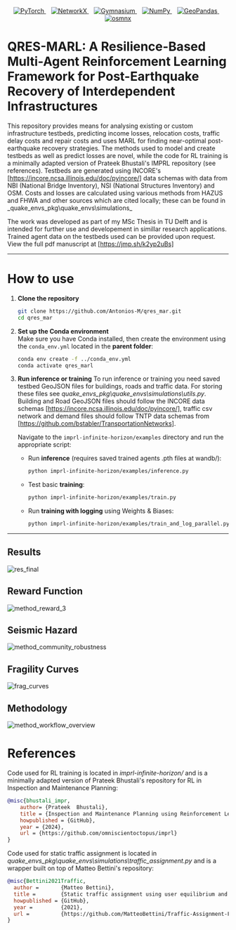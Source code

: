 <p align="center">
  <a href="https://pytorch.org/">
    <img src="https://img.shields.io/badge/PyTorch-%23EE4C2C.svg?style=for-the-badge&logo=pytorch&logoColor=white" alt="PyTorch" />
  </a>&nbsp;&nbsp;
  <a href="https://networkx.org/">
    <img src="https://img.shields.io/badge/NetworkX-Python-blue?style=for-the-badge&logo=python&logoColor=white" alt="NetworkX" />
  </a>&nbsp;&nbsp;
  <a href="https://gymnasium.farama.org/">
    <img src="https://img.shields.io/badge/Gymnasium-40c4ff?style=for-the-badge&logo=python&logoColor=white" alt="Gymnasium" />
  </a>&nbsp;&nbsp;
  <a href="https://numpy.org/">
    <img src="https://img.shields.io/badge/NumPy-013243?style=for-the-badge&logo=numpy&logoColor=white" alt="NumPy" />
  </a>&nbsp;&nbsp;
  <a href="https://geopandas.org/">
    <img src="https://img.shields.io/badge/GeoPandas-Python-blue?style=for-the-badge&logo=python&logoColor=white" alt="GeoPandas" />
  </a>&nbsp;&nbsp;
  <a href="https://github.com/gboeing/osmnx">
    <img src="https://img.shields.io/badge/osmnx-Python-blue?style=for-the-badge&logo=python&logoColor=white" alt="osmnx" />
  </a>
</p>

# QRES-MARL: A Resilience-Based Multi-Agent Reinforcement Learning Framework for Post-Earthquake Recovery of Interdependent Infrastructures

This repository provides means for analysing existing or custom infrastructure testbeds, predicting income losses, relocation costs, traffic delay costs and repair costs and uses MARL for finding near-optimal post-earthquake recovery strategies. The methods used to model and create testbeds as well as predict losses are novel, while the code for RL training is a minimally adapted version of Prateek Bhustali's IMPRL repository (see references). Testbeds are generated using INCORE's [https://incore.ncsa.illinois.edu/doc/pyincore/] data schemas with data from  NBI (National Bridge Inventory), NSI (National Structures Inventory) and OSM. Costs and losses are calculated using various methods from HAZUS and FHWA and other sources which are cited locally; these can be found in _quake_envs_pkg\quake_envs\simulations\_

The work was developed as part of my MSc Thesis in TU Delft and is intended for further use and developement in simillar research applications. Trained agent data on the testbeds used can be provided upon request. View the full pdf manuscript at [https://jmp.sh/k2yp2uBs]

---

# How to use
1. **Clone the repository**

   ```bash
   git clone https://github.com/Antonios-M/qres_mar.git
   cd qres_mar
   ```

2. **Set up the Conda environment**  
   Make sure you have Conda installed, then create the environment using the `conda_env.yml` located in the **parent folder**:

   ```bash
   conda env create -f ../conda_env.yml
   conda activate qres_marl
   ```


3. **Run inference or training**
   To run inference or training you need saved testbed GeoJSON files for buildings, roads and traffic data. For storing these files see _quake_envs_pkg\quake_envs\simulations\utils.py_.
   Building and Road GeoJSON files should follow the INCORE data schemas [https://incore.ncsa.illinois.edu/doc/pyincore/], traffic csv network and demand files should follow TNTP data
   schemas from [https://github.com/bstabler/TransportationNetworks].
   
   Navigate to the `imprl-infinite-horizon/examples` directory and run the appropriate script:

   - Run **inference** (requires saved trained agents .pth files at wandb/):
     ```bash
     python imprl-infinite-horizon/examples/inference.py
     ```

   - Test basic **training**:
     ```bash
     python imprl-infinite-horizon/examples/train.py
     ```

   - Run **training with logging** using Weights & Biases:
     ```bash
     python imprl-infinite-horizon/examples/train_and_log_parallel.py
     ```

---

## Results
![res_final](https://github.com/user-attachments/assets/45879e2e-d003-478f-94d2-47975bb23fc5)

## Reward Function
![method_reward_3](https://github.com/user-attachments/assets/93ebd24b-276c-4d0c-8e55-1e83cda12389)

## Seismic Hazard
![method_community_robustness](https://github.com/user-attachments/assets/31bac2b5-2efb-4332-be2a-6bfe2fac7306)

## Fragility Curves
![frag_curves](https://github.com/user-attachments/assets/18a72b28-dffd-4d56-b921-0f5140527b39)


## Methodology
![method_workflow_overview](https://github.com/user-attachments/assets/f3156b0d-3492-45de-b9a7-066cc4227bd4)



# References

Code used for RL training is located in _imprl-infinite-horizon/_ and is a minimally adapted version of Prateek Bhustali's repository for RL in Inspection and Maintenance Planning:

```bib
@misc{bhustali_impr,
    author= {Prateek  Bhustali},
    title = {Inspection and Maintenance Planning using Reinforcement Learning (IMPRL)},
    howpublished = {GitHub},
    year = {2024},
    url = {https://github.com/omniscientoctopus/imprl}
}
```

Code used for static traffic assignment is located in _quake_envs_pkg\quake_envs\simulations\traffic_assignment.py_ and is a wrapper built on top of Matteo Bettini's repository:

```bib
@misc{Bettini2021Traffic,
  author =       {Matteo Bettini},
  title =        {Static traffic assignment using user equilibrium and system optimum},
  howpublished = {GitHub},
  year =         {2021},
  url =          {https://github.com/MatteoBettini/Traffic-Assignment-Frank-Wolfe-2021}
}
```
